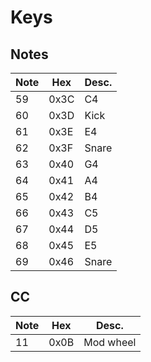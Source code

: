 # Keys

## Notes

| Note | Hex  | Desc. |
| ---- | ---- | ----- |
| 59   | 0x3C | C4    |
| 60   | 0x3D | Kick  |
| 61   | 0x3E | E4    |
| 62   | 0x3F | Snare |
| 63   | 0x40 | G4    |
| 64   | 0x41 | A4    |
| 65   | 0x42 | B4    |
| 66   | 0x43 | C5    |
| 67   | 0x44 | D5    |
| 68   | 0x45 | E5    |
| 69   | 0x46 | Snare |

## CC

| Note | Hex  | Desc.     |
| ---- | ---- | --------- |
| 11   | 0x0B | Mod wheel |
